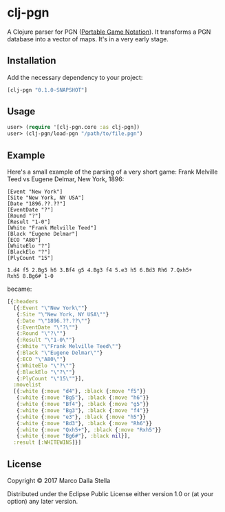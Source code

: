 # clj-pgn

A Clojure parser for PGN ([Portable Game
Notation](https://en.wikipedia.org/wiki/Portable_Game_Notation)). It transforms
a PGN database into a vector of maps. It's in a very early stage.

## Installation

Add the necessary dependency to your project:

``` clojure
[clj-pgn "0.1.0-SNAPSHOT"]
```

## Usage

```clojure
user> (require '[clj-pgn.core :as clj-pgn])
user> (clj-pgn/load-pgn "/path/to/file.pgn")
```

## Example

Here's a small example of the parsing of a very short game: Frank Melville Teed
vs Eugene Delmar, New York, 1896:

```
[Event "New York"]
[Site "New York, NY USA"]
[Date "1896.??.??"]
[EventDate "?"]
[Round "?"]
[Result "1-0"]
[White "Frank Melville Teed"]
[Black "Eugene Delmar"]
[ECO "A80"]
[WhiteElo "?"]
[BlackElo "?"]
[PlyCount "15"]

1.d4 f5 2.Bg5 h6 3.Bf4 g5 4.Bg3 f4 5.e3 h5 6.Bd3 Rh6 7.Qxh5+
Rxh5 8.Bg6# 1-0
```

became:

```clojure
[{:headers
  [{:Event "\"New York\""}
   {:Site "\"New York, NY USA\""}
   {:Date "\"1896.??.??\""}
   {:EventDate "\"?\""}
   {:Round "\"?\""}
   {:Result "\"1-0\""}
   {:White "\"Frank Melville Teed\""}
   {:Black "\"Eugene Delmar\""}
   {:ECO "\"A80\""}
   {:WhiteElo "\"?\""}
   {:BlackElo "\"?\""}
   {:PlyCount "\"15\""}],
  :movelist
  [{:white {:move "d4"}, :black {:move "f5"}}
   {:white {:move "Bg5"}, :black {:move "h6"}}
   {:white {:move "Bf4"}, :black {:move "g5"}}
   {:white {:move "Bg3"}, :black {:move "f4"}}
   {:white {:move "e3"}, :black {:move "h5"}}
   {:white {:move "Bd3"}, :black {:move "Rh6"}}
   {:white {:move "Qxh5+"}, :black {:move "Rxh5"}}
   {:white {:move "Bg6#"}, :black nil}],
  :result [:WHITEWINS]}]
```

## License

Copyright © 2017 Marco Dalla Stella

Distributed under the Eclipse Public License either version 1.0 or (at
your option) any later version.
